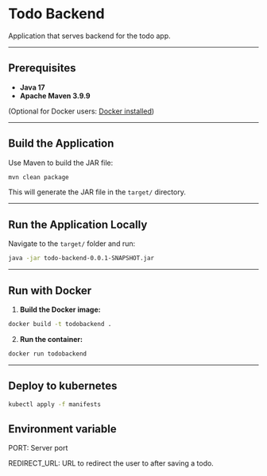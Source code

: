 # Todo Backend

Application that serves backend for the todo app.

---

## Prerequisites

* **Java 17**
* **Apache Maven 3.9.9**

(Optional for Docker users: [Docker installed](https://docs.docker.com/get-docker/))

---

## Build the Application

Use Maven to build the JAR file:

```bash
mvn clean package
```

This will generate the JAR file in the `target/` directory.

---

## Run the Application Locally

Navigate to the `target/` folder and run:

```bash
java -jar todo-backend-0.0.1-SNAPSHOT.jar
```

---

## Run with Docker

1. **Build the Docker image:**

```bash
docker build -t todobackend .
```

2. **Run the container:**

```bash
docker run todobackend
```

---

## Deploy to kubernetes

```bash
kubectl apply -f manifests
```

## Environment variable
PORT: Server port

REDIRECT_URL: URL to redirect the user to after saving a todo.

